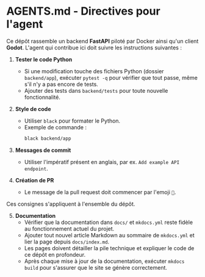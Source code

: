 # AGENTS.md - Directives pour l'agent

Ce dépôt rassemble un backend **FastAPI** piloté par Docker ainsi qu'un client **Godot**.
L'agent qui contribue ici doit suivre les instructions suivantes :

1. **Tester le code Python**
   - Si une modification touche des fichiers Python (dossier `backend/app`), exécuter `pytest -q` pour vérifier que tout passe, même s'il n'y a pas encore de tests.
   - Ajouter des tests dans `backend/tests` pour toute nouvelle fonctionnalité.

2. **Style de code**
   - Utiliser `black` pour formater le Python.
   - Exemple de commande :
     ```bash
     black backend/app
     ```

3. **Messages de commit**
   - Utiliser l'impératif présent en anglais, par ex. `Add example API endpoint`.

4. **Création de PR**
   - Le message de la pull request doit commencer par l'emoji `🤖`.

Ces consignes s'appliquent à l'ensemble du dépôt.

5. **Documentation**
   - Vérifier que la documentation dans `docs/` et `mkdocs.yml` reste fidèle au fonctionnement actuel du projet.
   - Ajouter tout nouvel article Markdown au sommaire de `mkdocs.yml` et lier la page depuis `docs/index.md`.
   - Les pages doivent détailler la pile technique et expliquer le code de ce dépôt en profondeur.
   - Après chaque mise à jour de la documentation, exécuter `mkdocs build` pour s'assurer que le site se génère correctement.
